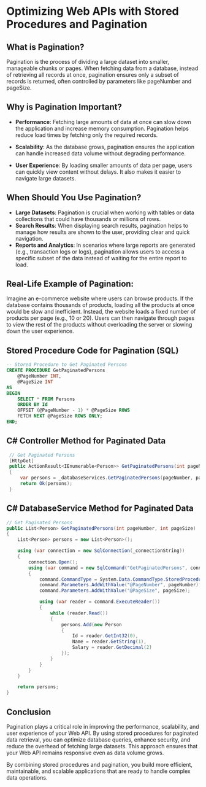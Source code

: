 # Optimizing Web APIs with Stored Procedures and Pagination

## What is Pagination?
Pagination is the process of dividing a large dataset into smaller, manageable chunks or pages. When fetching data from a database, instead of retrieving all records at once, pagination ensures only a subset of records is returned, often controlled by parameters like pageNumber and pageSize.

## Why is Pagination Important?
* **Performance**: Fetching large amounts of data at once can slow down the application and increase memory consumption. Pagination helps reduce load times by fetching only the required records.

* **Scalability**: As the database grows, pagination ensures the application can handle increased data volume without degrading performance.

* **User Experience**: By loading smaller amounts of data per page, users can quickly view content without delays. It also makes it easier to navigate large datasets.

## When Should You Use Pagination?
* **Large Datasets**: Pagination is crucial when working with tables or data collections that could have thousands or millions of rows.
* **Search Results**: When displaying search results, pagination helps to manage how results are shown to the user, providing clear and quick navigation.
* **Reports and Analytics**: In scenarios where large reports are generated (e.g., transaction logs or logs), pagination allows users to access a specific subset of the data instead of waiting for the entire report to load.

## Real-Life Example of Pagination:
Imagine an e-commerce website where users can browse products. If the database contains thousands of products, loading all the products at once would be slow and inefficient. Instead, the website loads a fixed number of products per page (e.g., 10 or 20). Users can then navigate through pages to view the rest of the products without overloading the server or slowing down the user experience.

## Stored Procedure Code for Pagination (SQL)
```sql
-- Stored Procedure to Get Paginated Persons
CREATE PROCEDURE GetPaginatedPersons
    @PageNumber INT,
    @PageSize INT
AS
BEGIN
    SELECT * FROM Persons
    ORDER BY Id
    OFFSET (@PageNumber - 1) * @PageSize ROWS
    FETCH NEXT @PageSize ROWS ONLY;
END;
```

## C# Controller Method for Paginated Data
```csharp
 // Get Paginated Persons
 [HttpGet]
 public ActionResult<IEnumerable<Person>> GetPaginatedPersons(int pageNumber = 1, int pageSize = 10)
 {
     var persons = _databaseServices.GetPaginatedPersons(pageNumber, pageSize);
     return Ok(persons);
 }
```

## C# DatabaseService Method for Paginated Data
```csharp
// Get Paginated Persons
public List<Person> GetPaginatedPersons(int pageNumber, int pageSize)
{
    List<Person> persons = new List<Person>();

    using (var connection = new SqlConnection(_connectionString))
    {
        connection.Open();
        using (var command = new SqlCommand("GetPaginatedPersons", connection))
        {
            command.CommandType = System.Data.CommandType.StoredProcedure;
            command.Parameters.AddWithValue("@PageNumber", pageNumber);
            command.Parameters.AddWithValue("@PageSize", pageSize);

            using (var reader = command.ExecuteReader())
            {
                while (reader.Read())
                {
                    persons.Add(new Person
                    {
                        Id = reader.GetInt32(0),
                        Name = reader.GetString(1),
                        Salary = reader.GetDecimal(2)
                    });
                }
            }
        }
    }

    return persons;
}
```

## Conclusion
Pagination plays a critical role in improving the performance, scalability, and user experience of your Web API. By using stored procedures for paginated data retrieval, you can optimize database queries, enhance security, and reduce the overhead of fetching large datasets. This approach ensures that your Web API remains responsive even as data volume grows.

By combining stored procedures and pagination, you build more efficient, maintainable, and scalable applications that are ready to handle complex data operations.
